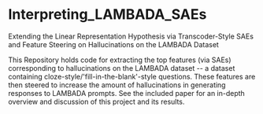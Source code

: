 # Interpreting_LAMBADA_SAEs
Extending the Linear Representation Hypothesis via Transcoder-Style SAEs and Feature Steering on Hallucinations on the LAMBADA Dataset

This Repository holds code for extracting the top features (via SAEs) corresponding to hallucinations on the LAMBADA dataset -- a dataset containing cloze-style/'fill-in-the-blank'-style questions. These features are then steered to increase the amount of hallucinations in generating responses to LAMBADA prompts.  See the included paper for an in-depth overview and discussion of this project and its results.
